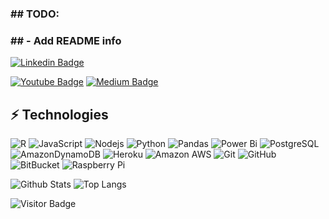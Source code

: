 ### ## TODO:
### ## - Add README info

[![Linkedin Badge](https://img.shields.io/badge/-frenchtrevor-blue?style=flat-square&logo=Linkedin&logoColor=white&link=https://www.linkedin.com/in/frenchtrevor/)](https://www.linkedin.com/in/frenchtrevor/)

[![Youtube Badge](https://img.shields.io/badge/-TrevorFrench-darkred?style=flat-square&logo=youtube&logoColor=white&link=https://www.youtube.com/c/TrevorFrench)](https://www.youtube.com/c/TrevorFrench)
[![Medium Badge](https://img.shields.io/badge/-@FrenchTrevor-03a57a?style=flat-square&labelColor=000000&logo=Medium&link=https://medium.com/@FrenchTrevor/)](https://medium.com/@FrenchTrevor)

## ⚡ Technologies

![R](https://img.shields.io/badge/r-%23276DC3.svg?style=flat&logo=r&logoColor=white)
![JavaScript](https://img.shields.io/badge/-JavaScript-black?style=flat-square&logo=javascript)
![Nodejs](https://img.shields.io/badge/-Nodejs-black?style=flat-square&logo=Node.js)
![Python](https://img.shields.io/badge/-Python-black?style=flat-square&logo=Python)
![Pandas](https://img.shields.io/badge/pandas-%23150458.svg?style=for-the-badge&logo=pandas&logoColor=white)
![Power Bi](https://img.shields.io/badge/power_bi-F2C811?style=for-the-badge&logo=powerbi&logoColor=black)
![PostgreSQL](https://img.shields.io/badge/-PostgreSQL-336791?style=flat-square&logo=postgresql)
![AmazonDynamoDB](https://img.shields.io/badge/Amazon%20DynamoDB-4053D6?style=for-the-badge&logo=Amazon%20DynamoDB&logoColor=white)
![Heroku](https://img.shields.io/badge/-Heroku-430098?style=flat-square&logo=heroku)
![Amazon AWS](https://img.shields.io/badge/Amazon%20AWS-232F3E?style=flat-square&logo=amazon-aws)
![Git](https://img.shields.io/badge/-Git-black?style=flat-square&logo=git)
![GitHub](https://img.shields.io/badge/-GitHub-181717?style=flat-square&logo=github)
![BitBucket](https://img.shields.io/badge/-BitBucket-darkblue?style=flat-square&logo=bitbucket)
![Raspberry Pi](https://img.shields.io/badge/-Raspberry%20Pi-C51A4A?style=flat-square&logo=Raspberry-Pi)

![Github Stats](https://github-readme-stats.vercel.app/api?username=TrevorFrench&count_private=true&show_icons=true&include_all_commits=true)
![Top Langs](https://github-readme-stats.vercel.app/api/top-langs/?username=TrevorFrench&hide=TeX&layout=compact)

![Visitor Badge](https://visitor-badge.laobi.icu/badge?page_id=TrevorFrench.TrevorFrench)

<!--
**TrevorFrench/TrevorFrench** is a ✨ _special_ ✨ repository because its `README.md` (this file) appears on your GitHub profile.

Here are some ideas to get you started:

- 🔭 I’m currently working on ...
- 🌱 I’m currently learning ...
- 👯 I’m looking to collaborate on ...
- 🤔 I’m looking for help with ...
- 💬 Ask me about ...
- 📫 How to reach me: ...
- 😄 Pronouns: ...
- ⚡ Fun fact: ...
-->
